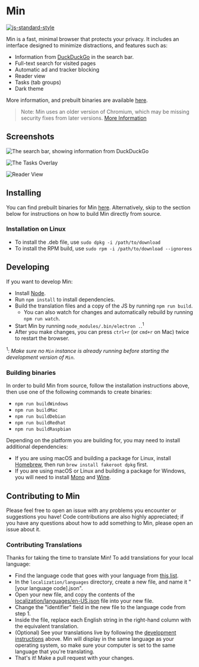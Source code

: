 # Min

[![js-standard-style](https://cdn.rawgit.com/feross/standard/master/badge.svg)](https://github.com/feross/standard)

Min is a fast, minimal browser that protects your privacy. It includes an interface designed to minimize distractions, and features such as:

* Information from [DuckDuckGo](https://duckduckgo.com) in the search bar.
* Full-text search for visited pages
* Automatic ad and tracker blocking
* Reader view
* Tasks (tab groups)
* Dark theme

More information, and prebuilt binaries are available [here](https://minbrowser.github.io/min/).

> Note: Min uses an older version of Chromium, which may be missing security fixes from later versions. [More Information](https://github.com/minbrowser/min/issues/440#issuecomment-338080554)

## Screenshots

![The search bar, showing information from DuckDuckGo](http://minbrowser.github.io/min/tour/img/searchbar_duckduckgo_answers.png)

![The Tasks Overlay](http://minbrowser.github.io/min/tour/img/tasks.png)

![Reader View](https://user-images.githubusercontent.com/10314059/53312382-67ca7d80-387a-11e9-9ccc-88ac592c9b1c.png)

## Installing

You can find prebuilt binaries for Min [here](https://github.com/minbrowser/min/releases). Alternatively, skip to the section below for instructions on how to build Min directly from source.

### Installation on Linux

* To install the .deb file, use `sudo dpkg -i /path/to/download`
* To install the RPM build, use `sudo rpm -i /path/to/download --ignoreos`

## Developing

If you want to develop Min:

* Install [Node](https://nodejs.org).
* Run `npm install` to install dependencies.
* Build the translation files and a copy of the JS by running `npm run build`.
  * You can also watch for changes and automatically rebuild by running `npm run watch`.
* Start Min by running `node_modules/.bin/electron .`.<sup>1</sup>
* After you make changes, you can press `ctrl+r` (or `cmd+r` on Mac) twice to restart the browser.

<sup>1</sup>: _Make sure no `Min` instance is already running before starting the development version of `Min`._<br>

### Building binaries

In order to build Min from source, follow the installation instructions above, then use one of the following commands to create binaries:
* ```npm run buildWindows```
* ```npm run buildMac```
* ```npm run buildDebian```
* ```npm run buildRedhat```
* ```npm run buildRaspbian```

Depending on the platform you are building for, you may need to install additional dependencies:
* If you are using macOS and building a package for Linux, install [Homebrew](http://brew.sh), then run `brew install fakeroot dpkg` first.
* If you are using macOS or Linux and building a package for Windows, you will need to install [Mono](https://www.mono-project.com/) and [Wine](https://www.winehq.org/).

## Contributing to Min

Please feel free to open an issue with any problems you encounter or suggestions you have! Code contributions are also highly appreciated; if you have any questions about how to add something to Min, please open an issue about it.

### Contributing Translations

Thanks for taking the time to translate Min! To add translations for your local language:

* Find the language code that goes with your language from [this list](https://electron.atom.io/docs/api/locales/#locales).
* In the `localization/languages` directory, create a new file, and name it "[your language code].json".
* Open your new file, and copy the contents of the <a href="https://github.com/minbrowser/min/blob/master/localization/languages/en-US.json">localization/languages/en-US.json</a> file into your new file.
* Change the "identifier" field in the new file to the language code from step 1.
* Inside the file, replace each English string in the right-hand column with the equivalent translation.
* (Optional) See your translations live by following the [development instructions](#installing) above. Min will display in the same language as your operating system, so make sure your computer is set to the same language that you're translating.
* That's it! Make a pull request with your changes.
